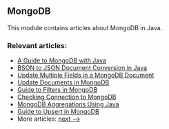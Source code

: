 ## MongoDB

This module contains articles about MongoDB in Java. 

### Relevant articles:

- [A Guide to MongoDB with Java](http://www.baeldung.com/java-mongodb)
- [BSON to JSON Document Conversion in Java](https://www.baeldung.com/java-convert-bson-to-json)
- [Update Multiple Fields in a MongoDB Document](https://www.baeldung.com/mongodb-update-multiple-fields)
- [Update Documents in MongoDB](https://www.baeldung.com/mongodb-update-documents)
- [Guide to Filters in MongoDB](https://www.baeldung.com/java-mongodb-filters)
- [Checking Connection to MongoDB](https://www.baeldung.com/mongodb-check-connection)
- [MongoDB Aggregations Using Java](https://www.baeldung.com/java-mongodb-aggregations)
- [Guide to Upsert in MongoDB](https://www.baeldung.com/mongodb-upsert)
- More articles: [next -->](../java-mongodb-2)
